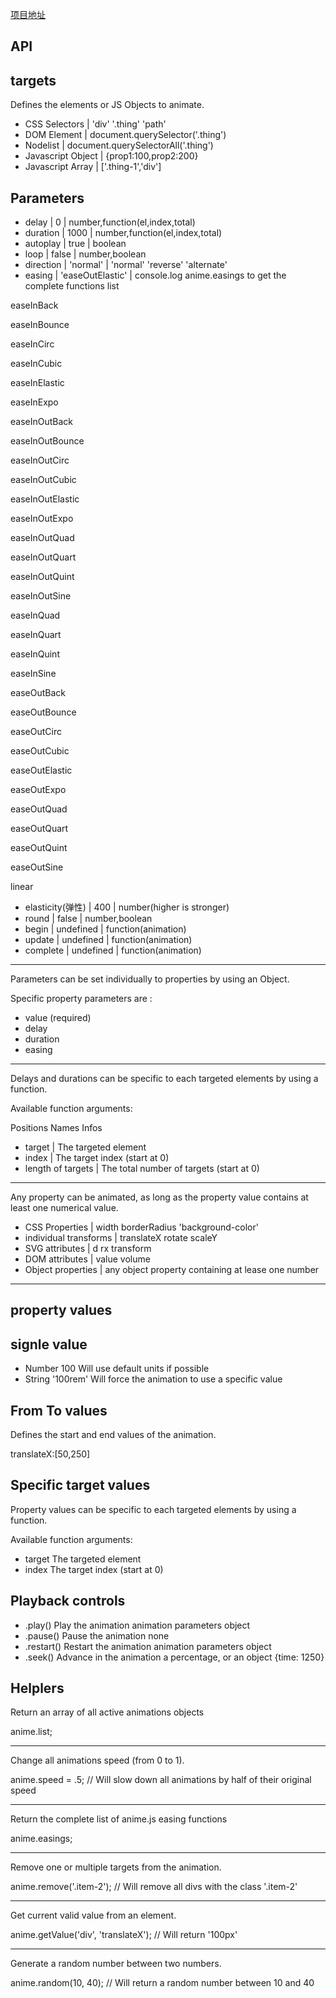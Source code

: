 [项目地址](https://github.com/juliangarnier/anime)

API
---

targets
----

Defines the elements or JS Objects to animate.

* CSS Selectors | 'div' '.thing' 'path'
* DOM Element | document.querySelector('.thing')
* Nodelist | document.querySelectorAll('.thing')
* Javascript Object | {prop1:100,prop2:200}
* Javascript Array | ['.thing-1','div']

Parameters
----

* delay | 0 | number,function(el,index,total)
* duration | 1000 | number,function(el,index,total)
* autoplay | true | boolean
* loop | false | number,boolean
* direction | 'normal' | 'normal' 'reverse' 'alternate'
* easing | 'easeOutElastic' | console.log anime.easings to get the complete functions list

easeInBack

easeInBounce

easeInCirc

easeInCubic

easeInElastic

easeInExpo

easeInOutBack

easeInOutBounce

easeInOutCirc

easeInOutCubic

easeInOutElastic

easeInOutExpo

easeInOutQuad

easeInOutQuart

easeInOutQuint

easeInOutSine

easeInQuad

easeInQuart

easeInQuint

easeInSine

easeOutBack

easeOutBounce

easeOutCirc

easeOutCubic

easeOutElastic

easeOutExpo

easeOutQuad

easeOutQuart

easeOutQuint

easeOutSine

linear

* elasticity(弹性) | 400 | number(higher is stronger)
* round | false | number,boolean
* begin | undefined | function(animation)
* update | undefined | function(animation)
* complete | undefined | function(animation)

<hr/>

Parameters can be set individually to properties by using an Object.

Specific property parameters are :

* value (required)
* delay
* duration
* easing

<hr/>

Delays and durations can be specific to each targeted elements by using a function.

Available function arguments:

Positions   Names   Infos

*  target | The targeted element
*  index  |  The target index (start at 0)
*  length of targets  |  The total number of targets (start at 0)

<hr/>

Any property can be animated, as long as the property value contains at least one numerical value.

* CSS Properties |  width borderRadius 'background-color'
* individual transforms | translateX rotate scaleY
* SVG attributes | d rx transform
* DOM attributes | value volume
* Object properties |  any object property containing at lease one number

<hr/>

property values
---

signle value
----

* Number  100 Will use default units if possible
* String  '100rem'    Will force the animation to use a specific value

From To values
---

Defines the start and end values of the animation.

translateX:[50,250]

Specific target values
---

Property values can be specific to each targeted elements by using a function.

Available function arguments:

*  target  The targeted element
*  index   The target index (start at 0)

Playback controls
---

* .play() Play the animation  animation parameters object
* .pause()    Pause the animation none
* .restart()  Restart the animation   animation parameters object
* .seek() Advance in the animation    a percentage, or an object {time: 1250}


Helplers
---

Return an array of all active animations objects

anime.list;

<hr/>

Change all animations speed (from 0 to 1).

anime.speed = .5; // Will slow down all animations by half of their original speed

<hr/>

Return the complete list of anime.js easing functions

anime.easings;

<hr/>

Remove one or multiple targets from the animation.

anime.remove('.item-2'); // Will remove all divs with the class '.item-2'

<hr/>

Get current valid value from an element.

anime.getValue('div', 'translateX'); // Will return '100px'

<hr/>

Generate a random number between two numbers.

anime.random(10, 40); // Will return a random number between 10 and 40
